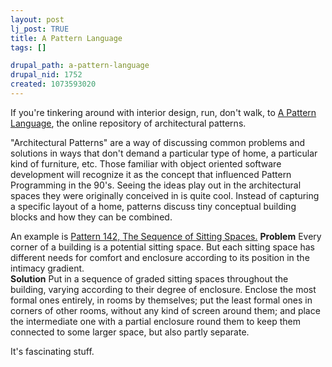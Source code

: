 ```yaml
--- 
layout: post
lj_post: TRUE
title: A Pattern Language
tags: []

drupal_path: a-pattern-language
drupal_nid: 1752
created: 1073593020
---
```

If you're tinkering around with interior design, run, don't walk, to <a href="http://www.jacana.org.uk/pattern/P0.htm" target="_blank">A Pattern Language</a>, the online repository of architectural patterns.

"Architectural Patterns" are a way of discussing common problems and solutions in ways that don't demand a particular type of home, a particular kind of furniture, etc. Those familiar with object oriented software development will recognize it as the concept that influenced Pattern Programming in the 90's. Seeing the ideas play out in the architectural spaces they were originally conceived in is quite cool. Instead of capturing a specific layout of a home, patterns discuss tiny conceptual building blocks and how they can be combined.

An example is <a href="http://www.jacana.org.uk/pattern/P142.htm" target="_blank">Pattern 142, The Sequence of Sitting Spaces.</a>
<quote><b>Problem</b>
Every corner of a building is a potential sitting space. But each sitting space has different needs for comfort and enclosure according to its position in the intimacy gradient.  
<b>Solution</b>
Put in a sequence of graded sitting spaces throughout the building, varying according to their degree of enclosure. Enclose the most formal ones entirely, in rooms by themselves; put the least formal ones in corners of other rooms, without any kind of screen around them; and place the intermediate one with a partial enclosure round them to keep them connected to some larger space, but also partly separate.  
</quote>

It's fascinating stuff.
